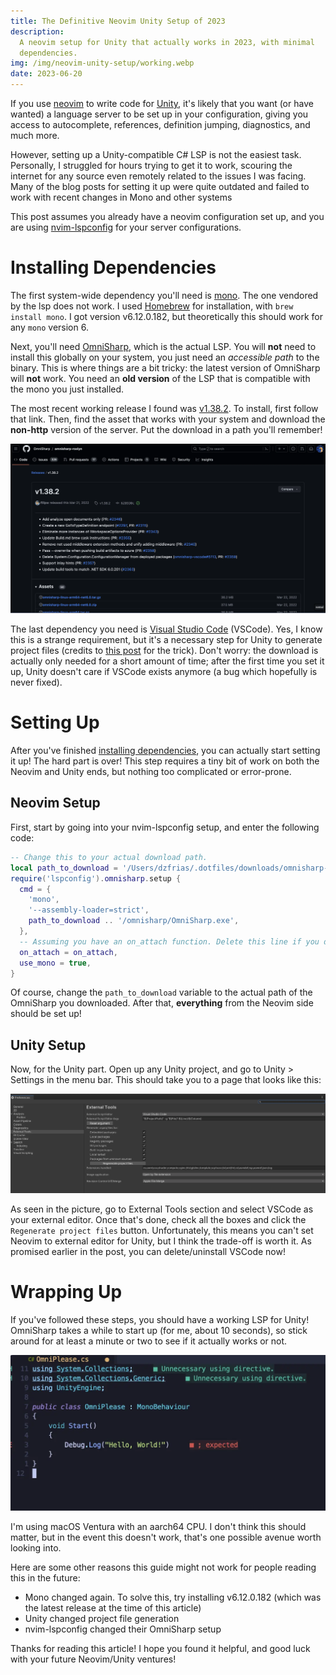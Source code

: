 ```yaml
---
title: The Definitive Neovim Unity Setup of 2023
description:
  A neovim setup for Unity that actually works in 2023, with minimal
  dependencies.
img: /img/neovim-unity-setup/working.webp
date: 2023-06-20
---
```


If you use [neovim](https://github.com/neovim/neovim) to write code for
[Unity](https://unity.com/), it's likely that you want (or have wanted) a
language server to be set up in your configuration, giving you access to
autocomplete, references, definition jumping, diagnostics, and much more.

However, setting up a Unity-compatible C# LSP is not the easiest task.
Personally, I struggled for hours trying to get it to work, scouring the
internet for any source even remotely related to the issues I was facing. Many
of the blog posts for setting it up were quite outdated and failed to work with
recent changes in Mono and other systems

This post assumes you already have a neovim configuration set up, and you are
using [nvim-lspconfig](https://github.com/neovim/nvim-lspconfig) for your server
configurations.

# Installing Dependencies

The first system-wide dependency you'll need is
[mono](https://www.mono-project.com/). The one vendored by the lsp does not
work. I used [Homebrew](https://brew.sh/) for installation, with
`brew install mono`. I got version v6.12.0.182, but theoretically this should
work for any `mono` version 6.

Next, you'll need [OmniSharp](http://www.omnisharp.net/), which is the actual
LSP. You will **not** need to install this globally on your system, you just
need an _accessible path_ to the binary. This is where things are a bit tricky:
the latest version of OmniSharp will **not** work. You need an **old version**
of the LSP that is compatible with the mono you just installed.

The most recent working release I found was
[v1.38.2](https://github.com/OmniSharp/omnisharp-roslyn/releases/tag/v1.38.2).
To install, first follow that link. Then, find the asset that works with your
system and download the **non-http** version of the server. Put the download in
a path you'll remember!

![OmniSharp release page v1.38.2](/img/neovim-unity-setup/releases.webp)

The last dependency you need is
[Visual Studio Code](https://code.visualstudio.com/) (VSCode). Yes, I know this
is a strange requirement, but it's a necessary step for Unity to generate
project files (credits to
[this post](https://www.jhonatandasilva.com/published/1623278444) for the
trick). Don't worry: the download is actually only needed for a short amount of
time; after the first time you set it up, Unity doesn't care if VSCode exists
anymore (a bug which hopefully is never fixed).

# Setting Up

After you've finished [installing dependencies](#installing-dependencies), you
can actually start setting it up! The hard part is over! This step requires a
tiny bit of work on both the Neovim and Unity ends, but nothing too complicated
or error-prone.

## Neovim Setup

First, start by going into your nvim-lspconfig setup, and enter the following
code:

```lua
-- Change this to your actual download path.
local path_to_download = '/Users/dzfrias/.dotfiles/downloads/omnisharp-osx'
require('lspconfig').omnisharp.setup {
  cmd = {
    'mono',
    '--assembly-loader=strict',
    path_to_download .. '/omnisharp/OmniSharp.exe',
  },
  -- Assuming you have an on_attach function. Delete this line if you don't.
  on_attach = on_attach,
  use_mono = true,
}
```

Of course, change the `path_to_download` variable to the actual path of the
OmniSharp you downloaded. After that, **everything** from the Neovim side should
be set up!

## Unity Setup

Now, for the Unity part. Open up any Unity project, and go to Unity > Settings
in the menu bar. This should take you to a page that looks like this:

![preferences page](/img/neovim-unity-setup/preferences.webp)

As seen in the picture, go to External Tools section and select VSCode as your
external editor. Once that's done, check all the boxes and click the
`Regenerate project files` button. Unfortunately, this means you can't set
Neovim to external editor for Unity, but I think the trade-off is worth it. As
promised earlier in the post, you can delete/uninstall VSCode now!

# Wrapping Up

If you've followed these steps, you should have a working LSP for Unity!
OmniSharp takes a while to start up (for me, about 10 seconds), so stick around
for at least a minute or two to see if it actually works or not.

![the final working version](/img/neovim-unity-setup/working.webp)

I'm using macOS Ventura with an aarch64 CPU. I don't think this should matter,
but in the event this doesn't work, that's one possible avenue worth looking
into.

Here are some other reasons this guide might not work for people reading this in
the future:

- Mono changed again. To solve this, try installing v6.12.0.182 (which was the
  latest release at the time of this article)
- Unity changed project file generation
- nvim-lspconfig changed their OmniSharp setup

Thanks for reading this article! I hope you found it helpful, and good luck with
your future Neovim/Unity ventures!
